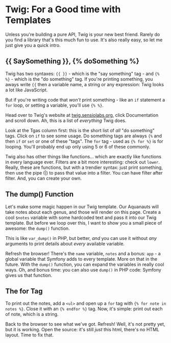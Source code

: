 # Twig: For a Good time with Templates

Unless you're building a pure API, Twig is your new best friend. Rarely do you find
a library that's this much fun to use. It's also really easy, so let me just give
you a quick intro.

## {{ SaySomething }}, {% doSomething %}

Twig has two syntaxes: `{{ }}` - which is the "say something" tag - and `{% %}` -
which is the "do something" tag. If you're printing something, you aways write `{{`
then a variable name, a string or any expression: Twig looks a lot like JavaScript.

But if you're writing code that *won't* print something - like an `if` statement
a `for` loop, or setting a variable, you'll use `{% %}`. 
 
Head over to Twig's website at [twig.sensiolabs.org](http://twig.sensiolabs.orghttp://twig.sensiolabs.org),
click Documentation and scroll down. Ah, this is a list of *everything* Twig does.

Look at the Tgas column first: this is the short list of *all* "do something" tags.
Click on `if` to see some usage. Do something tags are always `{%` and then `if`
or `set` or one of these "tags". The `for` tag - used as `{% for %}` is for looping.
You'll probably end up only using 5 or 6 of these commonly.

Twig also has other things like functions... which are exactly like functions in
every language ever. Filters are a bit more interesting: check out `lower`. Really,
these are functions, but with a trendier syntax: just print something, then use the
pipe (|) to pass that value into a filter. You can have filter after filter. And,
you can create your own.

## The dump() Function

Let's make some magic happen in our Twig template. Our Aquanauts will take notes
about each genus, and those will render on this page. Create a cool `$notes` variable
with some hardcoded text and pass it into our Twig template. But before we loop
over this, I want to show you a small piece of awesome: the `dump()` function.

This is like `var_dump()` in PHP, but better, *and* you can use it without *any*
arguments to print details about *every* available variable.

Refresh the browser! There's the `name` variable, `notes` and a bonus: `app` - a
global variable that Symfony adds to every template. More on that in the future.
With the `dump()` function, you can expand the variables in really cool ways. Oh,
and bonus time: you can also use `dump()` in PHP code: Symfony gives us that function.

## The for Tag

To print out the notes, add a `<ul>` and open up a `for` tag with
`{% for note in notes %}`. Close it with an `{% endfor %}` tag. Now, it's simple:
print out each of note, which is a string.

Back to the browser to see what we've got. Refresh! Well, it's not pretty yet, but
it is working. Open the source: it's still *just* this html, there's no HTML layout.
Time to fix that.
